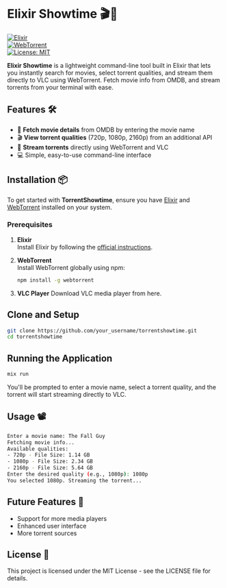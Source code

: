 # Elixir Showtime 🎬🚀  

[![Elixir](https://img.shields.io/badge/Made%20with-Elixir-4B275F.svg?style=for-the-badge&logo=elixir)](https://elixir-lang.org)  
[![WebTorrent](https://img.shields.io/badge/Powered%20by-WebTorrent-DD4B39?style=for-the-badge&logo=webtorrent)](https://webtorrent.io/)  
[![License: MIT](https://img.shields.io/badge/License-MIT-blue.svg?style=for-the-badge)](https://opensource.org/licenses/MIT)  

**Elixir Showtime** is a lightweight command-line tool built in Elixir that lets you instantly search for movies, select torrent qualities, and stream them directly to VLC using WebTorrent. Fetch movie info from OMDB, and stream torrents from your terminal with ease.  

## Features 🛠️  
- 🎥 **Fetch movie details** from OMDB by entering the movie name  
- 🎬 **View torrent qualities** (720p, 1080p, 2160p) from an additional API 
- 🔗 **Stream torrents** directly using WebTorrent and VLC  
- 💻 Simple, easy-to-use command-line interface  

## Installation 📦  
To get started with **TorrentShowtime**, ensure you have [Elixir](https://elixir-lang.org/install.html) and [WebTorrent](https://webtorrent.io/) installed on your system.

### Prerequisites  
1. **Elixir**  
   Install Elixir by following the [official instructions](https://elixir-lang.org/install.html).  

2. **WebTorrent**  
   Install WebTorrent globally using npm:  
   ```bash
   npm install -g webtorrent

3. **VLC Player**
   Download VLC media player from here.

## Clone and Setup
```bash
git clone https://github.com/your_username/torrentshowtime.git
cd torrentshowtime
```

## Running the Application
```bash
mix run
```

You'll be prompted to enter a movie name, select a torrent quality, and the torrent will start streaming directly to VLC.

## Usage 📽️

```bash
Enter a movie name: The Fall Guy
Fetching movie info...
Available qualities:
- 720p - File Size: 1.14 GB
- 1080p - File Size: 2.34 GB
- 2160p - File Size: 5.64 GB
Enter the desired quality (e.g., 1080p): 1080p
You selected 1080p. Streaming the torrent...
```

## Future Features 🔮

- Support for more media players
- Enhanced user interface
- More torrent sources
  
## License 📝
This project is licensed under the MIT License - see the LICENSE file for details.